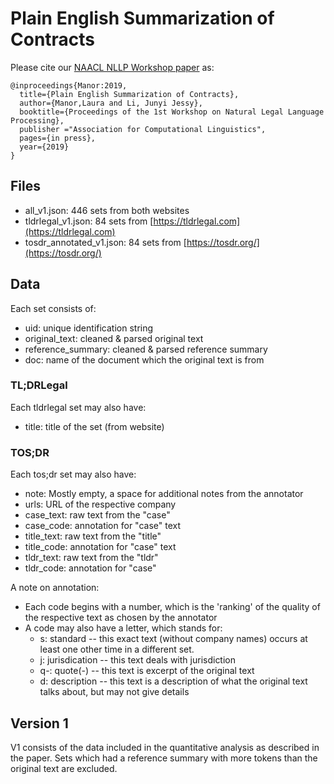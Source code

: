 # Plain English Summarization of Contracts


Please cite our [NAACL NLLP Workshop paper](http://arxiv.org/abs/) as:

```
@inproceedings{Manor:2019,
  title={Plain English Summarization of Contracts},
  author={Manor,Laura and Li, Junyi Jessy},
  booktitle={Proceedings of the 1st Workshop on Natural Legal Language Processing},
  publisher ="Association for Computational Linguistics",
  pages={in press},
  year={2019}
}
```

## Files
* all_v1.json: 446 sets from both websites
* tldrlegal_v1.json: 84 sets from [https://tldrlegal.com](https://tldrlegal.com)
* tosdr_annotated_v1.json: 84 sets from [https://tosdr.org/](https://tosdr.org/)

## Data
Each set consists of: 
* uid: unique identification string
* original_text: cleaned & parsed original text
* reference_summary: cleaned & parsed reference summary
* doc: name of the document which the original text is from
### TL;DRLegal
Each tldrlegal set may also have: 
* title: title of the set (from website)
### TOS;DR
Each tos;dr set may also have:
* note: Mostly empty, a space for additional notes from the annotator
* urls: URL of the respective company
* case_text: raw text from the "case" 
* case_code: annotation for "case" text
* title_text: raw text from the "title"
* title_code: annotation for "case" text
* tldr_text: raw text from the "tldr"
* tldr_code: annotation for "case" 

A note on annotation: 
* Each code begins with a number, which is the 'ranking' of the quality of the respective text as chosen by the annotator
* A code may also have a letter, which stands for:
  * s: standard -- this exact text (without company names) occurs at least one other time in a different set. 
  * j: jurisdication -- this text deals with jurisdiction
  * q-: quote(-) -- this text is excerpt of the original text
  * d: description -- this text is a description of what the original text talks about, but may not give details


## Version 1

V1 consists of the data included in the quantitative analysis as described in the paper. Sets which had a reference summary with more tokens than the original text are excluded.


